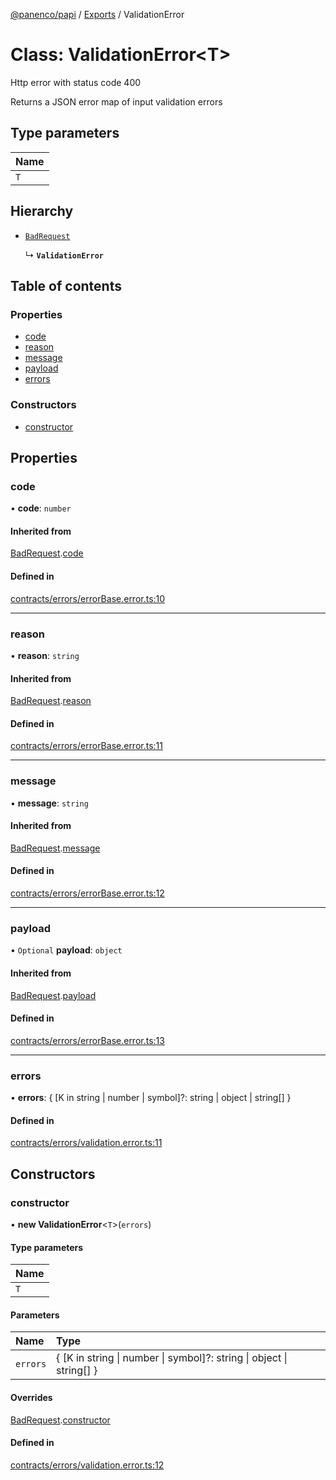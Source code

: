 [@panenco/papi](../README.md) / [Exports](../modules.md) / ValidationError

# Class: ValidationError<T\>

Http error with status code 400

Returns a JSON error map of input validation errors

## Type parameters

| Name |
| :------ |
| `T` |

## Hierarchy

- [`BadRequest`](BadRequest.md)

  ↳ **`ValidationError`**

## Table of contents

### Properties

- [code](ValidationError.md#code)
- [reason](ValidationError.md#reason)
- [message](ValidationError.md#message)
- [payload](ValidationError.md#payload)
- [errors](ValidationError.md#errors)

### Constructors

- [constructor](ValidationError.md#constructor)

## Properties

### code

• **code**: `number`

#### Inherited from

[BadRequest](BadRequest.md).[code](BadRequest.md#code)

#### Defined in

[contracts/errors/errorBase.error.ts:10](https://github.com/Panenco/papi/blob/284361b/src/contracts/errors/errorBase.error.ts#L10)

___

### reason

• **reason**: `string`

#### Inherited from

[BadRequest](BadRequest.md).[reason](BadRequest.md#reason)

#### Defined in

[contracts/errors/errorBase.error.ts:11](https://github.com/Panenco/papi/blob/284361b/src/contracts/errors/errorBase.error.ts#L11)

___

### message

• **message**: `string`

#### Inherited from

[BadRequest](BadRequest.md).[message](BadRequest.md#message)

#### Defined in

[contracts/errors/errorBase.error.ts:12](https://github.com/Panenco/papi/blob/284361b/src/contracts/errors/errorBase.error.ts#L12)

___

### payload

• `Optional` **payload**: `object`

#### Inherited from

[BadRequest](BadRequest.md).[payload](BadRequest.md#payload)

#### Defined in

[contracts/errors/errorBase.error.ts:13](https://github.com/Panenco/papi/blob/284361b/src/contracts/errors/errorBase.error.ts#L13)

___

### errors

• **errors**: { [K in string \| number \| symbol]?: string \| object \| string[] }

#### Defined in

[contracts/errors/validation.error.ts:11](https://github.com/Panenco/papi/blob/284361b/src/contracts/errors/validation.error.ts#L11)

## Constructors

### constructor

• **new ValidationError**<`T`\>(`errors`)

#### Type parameters

| Name |
| :------ |
| `T` |

#### Parameters

| Name | Type |
| :------ | :------ |
| `errors` | { [K in string \| number \| symbol]?: string \| object \| string[] } |

#### Overrides

[BadRequest](BadRequest.md).[constructor](BadRequest.md#constructor)

#### Defined in

[contracts/errors/validation.error.ts:12](https://github.com/Panenco/papi/blob/284361b/src/contracts/errors/validation.error.ts#L12)

